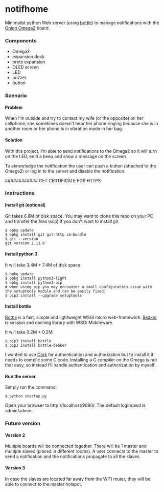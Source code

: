 # notifhome
Minimalist python Web server (using [bottle](https://bottlepy.org/)) to manage notifications 
with the [Onion Omega2](https://onion.io/) board.

### Components

- Omega2
- expansion dock
- proto expansion
- OLED screen
- LED
- buzzer
- button

### Scenario

#### Problem

When I'm outside and try to contact my wife (or the opposite) on her cellphone, 
she sometimes doesn't hear her phone ringing because she is in another room or her phone is in vibration mode in her bag. 

#### Solution

With this project, I'm able to send notifications to the Omega2 so it will turn on the LED, 
emit a beep and show a message on the screen.

To aknowledge the notification the user can push a button (attached to the Omega2) or 
log in to the server and disable the notification.

############ GET CERTIFICATE FOR HTTPS

### Instructions

#### Install git (optional)

Git takes 6.8M of disk space. You may want to clone this repo on your PC and transfer
the files (scp) if you don't want to install git.

```
$ opkg update
$ opkg install git git-http ca-bundle
$ git --version
git version 2.11.0
```

#### Install python 3

It will take 3.4M + 7.4M of disk space.

```
$ opkg update
$ opkg install python3-light
$ opkg install python3-pip
# when using pip you may encounter a small configuration issue with the setuptools module and can be easily fixed:
$ pip3 install --upgrade setuptools
```

#### Install bottle

[Bottle](https://bottlepy.org/docs/dev/) is a fast, simple and lightweight WSGI micro web-framework.
[Beaker](https://github.com/bottlepy/bottle-beaker) is session and caching library with WSGI Middleware.

It will take 0.2M + 0.2M.

```
$ pip3 install bottle
$ pip3 install bottle-beaker
```

I wanted to use [Cork](http://cork.firelet.net/) for authentication and authorization but to install it
it needs to compile some C code. Installing a C compiler on the Omega is not that easy, so instead
I'll handle authentication and authorization by myself.


#### Run the server

Simply run the command:
```
$ python startup.py
```
Open your browser to http://localhost:9090/. The default login/pwd is admin/admin.


### Future version

#### Version 2

Multiple boards will be connected together. There will be 1 master and multiple slaves (placed in different rooms). 
A user connects to the master to send a notification and the notifications propagate to all the slaves.

#### Version 3

In case the slaves are located far away from the WiFi router, they will be able to connect to the master hotspot.
